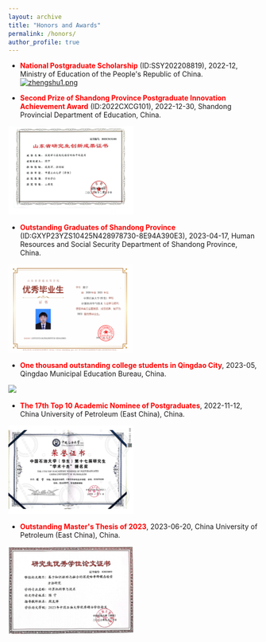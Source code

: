 ```yaml
---
layout: archive
title: "Honors and Awards"
permalink: /honors/
author_profile: true
---
```


* **<font color=red>National Postgraduate Scholarship</font>** (ID:SSY202208819), 2022-12, Ministry of Education of the People's Republic of China.
[![zhengshu1.png](https://i.postimg.cc/7Yt0xKDh/zhengshu1.png)](https://postimg.cc/QH5HmkFZ)

* **<font color=red>Second Prize of Shandong Province Postgraduate Innovation Achievement Award</font>** (ID:2022CXCG101), 2022-12-30, Shandong Provincial Department of Education, China.
<img src="山东省研究生创新成果证书.png" width=50%>

* **<font color=red>Outstanding Graduates of Shandong Province</font>** (ID:GXYP23YZS10425N428978730-8E94A390E3), 2023-04-17, Human Resources and Social Security Department of Shandong Province, China.
<img src="省级优秀毕业生证书.png" width=50%>

* **<font color=red>One thousand outstanding college students in Qingdao City</font>**, 2023-05, Qingdao Municipal Education Bureau, China.
<img src="青岛市千名优秀大学生.png" width=50%>

* **<font color=red>The 17th Top 10 Academic Nominee of Postgraduates</font>**, 2022-11-12, China University of Petroleum (East China), China.
<img src="2022年中国石油大学（华东）学术十杰提名奖.png" width=50%>

* **<font color=red>Outstanding Master's Thesis of 2023</font>**, 2023-06-20, China University of Petroleum (East China), China.
<img src="优秀硕士论文证书.PNG" width=50%>

